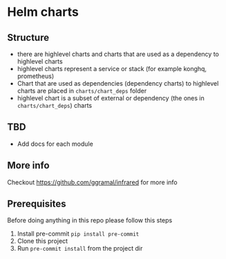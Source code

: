 # Helm charts

## Structure
* there are highlevel charts and charts that are used as a dependency to highlevel charts
* highlevel charts represent a service or stack (for example konghq, prometheus)
* Chart that are used as dependencies (dependency charts) to highlevel charts are placed in `charts/chart_deps` folder 
* highlevel chart is a subset of external or dependency (the ones in `charts/chart_deps`) charts

## TBD
* Add docs for each module

## More info

Checkout https://github.com/ggramal/infrared for more info

## Prerequisites
Before doing anything in this repo please follow this steps
1. Install pre-commit `pip install pre-commit`
2. Clone this project
3. Run `pre-commit install` from the project dir
